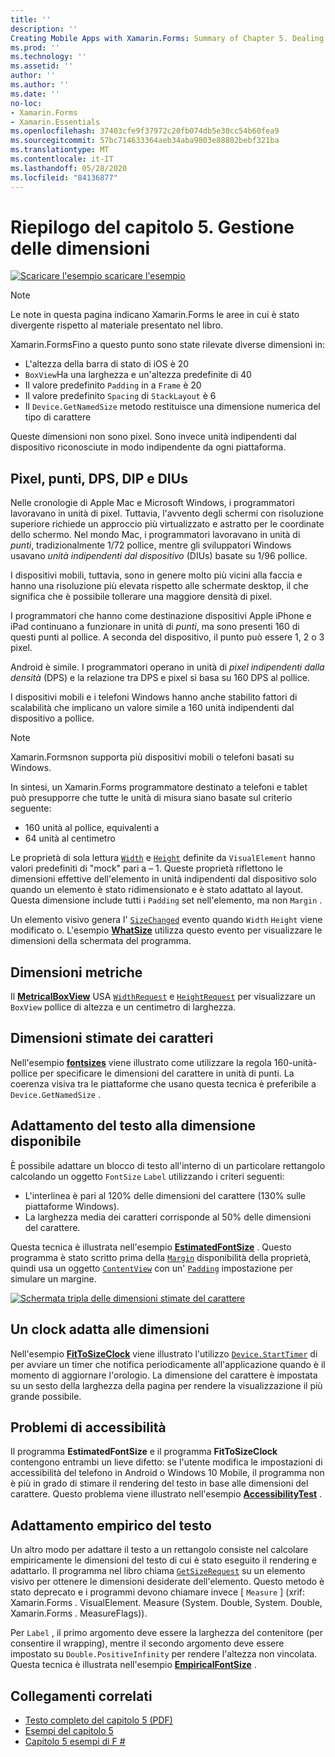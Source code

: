 ```yaml
---
title: ''
description: ''
Creating Mobile Apps with Xamarin.Forms: Summary of Chapter 5. Dealing with sizes''
ms.prod: ''
ms.technology: ''
ms.assetid: ''
author: ''
ms.author: ''
ms.date: ''
no-loc:
- Xamarin.Forms
- Xamarin.Essentials
ms.openlocfilehash: 37403cfe9f37972c20fb074db5e30cc54b60fea9
ms.sourcegitcommit: 57bc714633364aeb34aba9803e88802bebf321ba
ms.translationtype: MT
ms.contentlocale: it-IT
ms.lasthandoff: 05/28/2020
ms.locfileid: "84136877"
---
```

# <a name="summary-of-chapter-5-dealing-with-sizes"></a>Riepilogo del capitolo 5. Gestione delle dimensioni

[![Scaricare ](~/media/shared/download.png) l'esempio scaricare l'esempio](https://github.com/xamarin/xamarin-forms-book-samples/tree/master/Chapter05)

> [!NOTE]
> Le note in questa pagina indicano Xamarin.Forms le aree in cui è stato divergente rispetto al materiale presentato nel libro.

Xamarin.FormsFino a questo punto sono state rilevate diverse dimensioni in:

- L'altezza della barra di stato di iOS è 20
- `BoxView`Ha una larghezza e un'altezza predefinite di 40
- Il valore predefinito `Padding` in a `Frame` è 20
- Il valore predefinito `Spacing` di `StackLayout` è 6
- Il `Device.GetNamedSize` metodo restituisce una dimensione numerica del tipo di carattere

Queste dimensioni non sono pixel. Sono invece unità indipendenti dal dispositivo riconosciute in modo indipendente da ogni piattaforma.

## <a name="pixels-points-dps-dips-and-dius"></a>Pixel, punti, DPS, DIP e DIUs

Nelle cronologie di Apple Mac e Microsoft Windows, i programmatori lavoravano in unità di pixel. Tuttavia, l'avvento degli schermi con risoluzione superiore richiede un approccio più virtualizzato e astratto per le coordinate dello schermo. Nel mondo Mac, i programmatori lavoravano in unità di *punti*, tradizionalmente 1/72 pollice, mentre gli sviluppatori Windows usavano *unità indipendenti dal dispositivo* (DIUs) basate su 1/96 pollice.

I dispositivi mobili, tuttavia, sono in genere molto più vicini alla faccia e hanno una risoluzione più elevata rispetto alle schermate desktop, il che significa che è possibile tollerare una maggiore densità di pixel.

I programmatori che hanno come destinazione dispositivi Apple iPhone e iPad continuano a funzionare in unità di *punti*, ma sono presenti 160 di questi punti al pollice. A seconda del dispositivo, il punto può essere 1, 2 o 3 pixel.

Android è simile. I programmatori operano in unità di *pixel indipendenti dalla densità* (DPS) e la relazione tra DPS e pixel si basa su 160 DPS al pollice.

I dispositivi mobili e i telefoni Windows hanno anche stabilito fattori di scalabilità che implicano un valore simile a 160 unità indipendenti dal dispositivo a pollice.

> [!NOTE]
> Xamarin.Formsnon supporta più dispositivi mobili o telefoni basati su Windows.

In sintesi, un Xamarin.Forms programmatore destinato a telefoni e tablet può presupporre che tutte le unità di misura siano basate sul criterio seguente:

- 160 unità al pollice, equivalenti a
- 64 unità al centimetro

Le proprietà di sola lettura [`Width`](xref:Xamarin.Forms.VisualElement.Width) e [`Height`](xref:Xamarin.Forms.VisualElement.Height) definite da `VisualElement` hanno valori predefiniti di "mock" pari a &ndash; 1. Queste proprietà riflettono le dimensioni effettive dell'elemento in unità indipendenti dal dispositivo solo quando un elemento è stato ridimensionato e è stato adattato al layout. Questa dimensione include tutti i `Padding` set nell'elemento, ma non `Margin` .

Un elemento visivo genera l' [`SizeChanged`](xref:Xamarin.Forms.VisualElement.SizeChanged) evento quando `Width` `Height` viene modificato o. L'esempio [**WhatSize**](https://github.com/xamarin/xamarin-forms-book-samples/tree/master/Chapter05/WhatSize) utilizza questo evento per visualizzare le dimensioni della schermata del programma.

## <a name="metrical-sizes"></a>Dimensioni metriche

Il [**MetricalBoxView**](https://github.com/xamarin/xamarin-forms-book-samples/tree/master/Chapter05/MetricalBoxView) USA [`WidthRequest`](xref:Xamarin.Forms.VisualElement.WidthRequest) e [`HeightRequest`](xref:Xamarin.Forms.VisualElement.HeightRequest) per visualizzare un `BoxView` pollice di altezza e un centimetro di larghezza.

## <a name="estimated-font-sizes"></a>Dimensioni stimate dei caratteri

Nell'esempio [**fontsizes**](https://github.com/xamarin/xamarin-forms-book-samples/tree/master/Chapter05/FontSizes) viene illustrato come utilizzare la regola 160-unità-pollice per specificare le dimensioni del carattere in unità di punti. La coerenza visiva tra le piattaforme che usano questa tecnica è preferibile a `Device.GetNamedSize` .

## <a name="fitting-text-to-available-size"></a>Adattamento del testo alla dimensione disponibile

È possibile adattare un blocco di testo all'interno di un particolare rettangolo calcolando un oggetto `FontSize` `Label` utilizzando i criteri seguenti:

- L'interlinea è pari al 120% delle dimensioni del carattere (130% sulle piattaforme Windows).
- La larghezza media dei caratteri corrisponde al 50% delle dimensioni del carattere.

Questa tecnica è illustrata nell'esempio [**EstimatedFontSize**](https://github.com/xamarin/xamarin-forms-book-samples/tree/master/Chapter05/EstimatedFontSize) . Questo programma è stato scritto prima della [`Margin`](xref:Xamarin.Forms.View.Margin) disponibilità della proprietà, quindi usa un oggetto [`ContentView`](xref:Xamarin.Forms.ContentView) con un' [`Padding`](xref:Xamarin.Forms.Layout.Padding) impostazione per simulare un margine.

[![Schermata tripla delle dimensioni stimate del carattere](images/ch05fg07-small.png "Testo adatto alle dimensioni disponibili")](images/ch05fg07-large.png#lightbox "Testo adatto alle dimensioni disponibili")

## <a name="a-fit-to-size-clock"></a>Un clock adatta alle dimensioni

Nell'esempio [**FitToSizeClock**](https://github.com/xamarin/xamarin-forms-book-samples/tree/master/Chapter05/FitToSizeClock) viene illustrato l'utilizzo [`Device.StartTimer`](xref:Xamarin.Forms.Device.StartTimer(System.TimeSpan,System.Func{System.Boolean})) di per avviare un timer che notifica periodicamente all'applicazione quando è il momento di aggiornare l'orologio. La dimensione del carattere è impostata su un sesto della larghezza della pagina per rendere la visualizzazione il più grande possibile.

## <a name="accessibility-issues"></a>Problemi di accessibilità

Il programma **EstimatedFontSize** e il programma **FitToSizeClock** contengono entrambi un lieve difetto: se l'utente modifica le impostazioni di accessibilità del telefono in Android o Windows 10 Mobile, il programma non è più in grado di stimare il rendering del testo in base alle dimensioni del carattere. Questo problema viene illustrato nell'esempio [**AccessibilityTest**](https://github.com/xamarin/xamarin-forms-book-samples/tree/master/Chapter05/AccessibilityTest) .

## <a name="empirically-fitting-text"></a>Adattamento empirico del testo

Un altro modo per adattare il testo a un rettangolo consiste nel calcolare empiricamente le dimensioni del testo di cui è stato eseguito il rendering e adattarlo. Il programma nel libro chiama [`GetSizeRequest`](xref:Xamarin.Forms.VisualElement.GetSizeRequest(System.Double,System.Double)) su un elemento visivo per ottenere le dimensioni desiderate dell'elemento. Questo metodo è stato deprecato e i programmi devono chiamare invece [ `Measure` ] (xrif: Xamarin.Forms . VisualElement. Measure (System. Double, System. Double, Xamarin.Forms . MeasureFlags)).

Per `Label` , il primo argomento deve essere la larghezza del contenitore (per consentire il wrapping), mentre il secondo argomento deve essere impostato su `Double.PositiveInfinity` per rendere l'altezza non vincolata. Questa tecnica è illustrata nell'esempio [**EmpiricalFontSize**](https://github.com/xamarin/xamarin-forms-book-samples/tree/master/Chapter05/EmpiricalFontSize) .

## <a name="related-links"></a>Collegamenti correlati

- [Testo completo del capitolo 5 (PDF)](https://download.xamarin.com/developer/xamarin-forms-book/XamarinFormsBook-Ch05-Apr2016.pdf)
- [Esempi del capitolo 5](https://github.com/xamarin/xamarin-forms-book-samples/tree/master/Chapter05)
- [Capitolo 5 esempi di F #](https://github.com/xamarin/xamarin-forms-book-samples/tree/master/Chapter05/FS)
